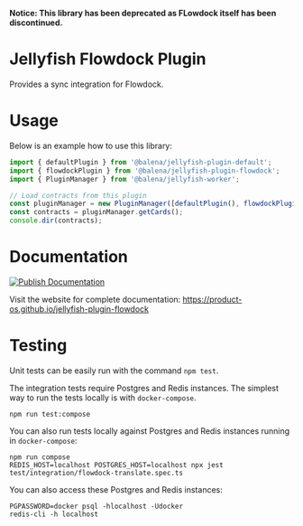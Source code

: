 **Notice: This library has been deprecated as FLowdock itself has been discontinued.**

# Jellyfish Flowdock Plugin

Provides a sync integration for Flowdock.

# Usage

Below is an example how to use this library:

```js
import { defaultPlugin } from '@balena/jellyfish-plugin-default';
import { flowdockPlugin } from '@balena/jellyfish-plugin-flowdock';
import { PluginManager } from '@balena/jellyfish-worker';

// Load contracts from this plugin
const pluginManager = new PluginManager([defaultPlugin(), flowdockPlugin()]);
const contracts = pluginManager.getCards();
console.dir(contracts);
```

# Documentation

[![Publish Documentation](https://github.com/product-os/jellyfish-plugin-flowdock/actions/workflows/publish-docs.yml/badge.svg)](https://github.com/product-os/jellyfish-plugin-flowdock/actions/workflows/publish-docs.yml)

Visit the website for complete documentation: https://product-os.github.io/jellyfish-plugin-flowdock

# Testing

Unit tests can be easily run with the command `npm test`.

The integration tests require Postgres and Redis instances. The simplest way to run the tests locally is with `docker-compose`.

```
npm run test:compose
```

You can also run tests locally against Postgres and Redis instances running in `docker-compose`:
```
npm run compose
REDIS_HOST=localhost POSTGRES_HOST=localhost npx jest test/integration/flowdock-translate.spec.ts
```

You can also access these Postgres and Redis instances:
```
PGPASSWORD=docker psql -hlocalhost -Udocker
redis-cli -h localhost
```
